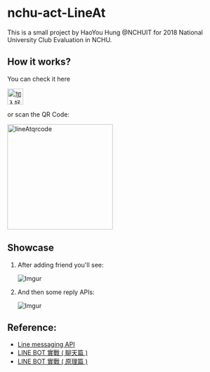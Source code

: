 # nchu-act-LineAt
This is a small project by HaoYou Hung @NCHUIT for 2018 National University Club Evaluation in NCHU.

## How it works?

You can check it here

<a href="https://line.me/R/ti/p/%40mqs4294c"><img height="36" border="0" alt="加入好友" src="https://scdn.line-apps.com/n/line_add_friends/btn/zh-Hant.png"></a> 

or scan the QR Code: 

<img height="240" border="0" alt="lineAtqrcode" src="https://goo.gl/3LMyft">

## Showcase
1. After adding friend you'll see:

	![Imgur](https://i.imgur.com/5TBghz9.jpg)
	
2. And then some reply APIs:

	![Imgur](https://i.imgur.com/1AaSNws.jpg)
	

## Reference:
- [Line messaging API](https://developers.line.me/en/docs/messaging-api/message-types/)
- [LINE BOT 實戰 ( 聊天篇 )](http://www.oxxostudio.tw/articles/201701/line-bot-2.html)
- [LINE BOT 實戰 ( 原理篇 )](http://www.oxxostudio.tw/articles/201701/line-bot.html)